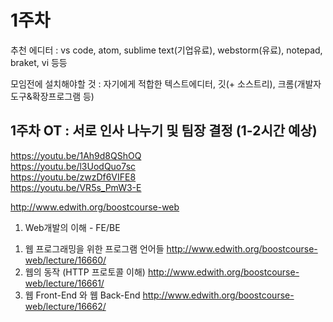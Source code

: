 # 1주차

추천 에디터 : vs code, atom, sublime text(기업유료), webstorm(유료), notepad, braket, vi 등등

모임전에 설치해야할 것 : 자기에게 적합한 텍스트에디터, 깃(+ 소스트리), 크롬(개발자도구&확장프로그램 등)

## 1주차 OT : 서로 인사 나누기 및 팀장 결정 (1-2시간 예상)

https://youtu.be/1Ah9d8QShOQ<br>
https://youtu.be/l3UodQuo7sc<br>
https://youtu.be/zwzDf6VIFE8<br>
https://youtu.be/VR5s_PmW3-E

http://www.edwith.org/boostcourse-web

1. Web개발의 이해 - FE/BE

1) 웹 프로그래밍을 위한 프로그램 언어들 
http://www.edwith.org/boostcourse-web/lecture/16660/<br>
2) 웹의 동작 (HTTP 프로토콜 이해) 
http://www.edwith.org/boostcourse-web/lecture/16661/<br>
3) 웹 Front-End 와 웹 Back-End
http://www.edwith.org/boostcourse-web/lecture/16662/